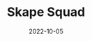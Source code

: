 ---
layout: site
title: "Skape Squad"
date: 2022-10-05
categories: [entertainment]
version: 1.0.0
major: 1
minor: 0
patch: 0
slug: skape-squad
link: https://skapesquad.com
submitter: borjapazr
permalink: /sites/:slug
---